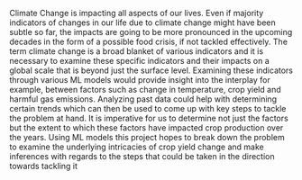 Climate Change is impacting all aspects of our lives. Even if majority indicators of changes in our life due to climate change might have been subtle so far, the impacts are going to be more pronounced in the upcoming decades in the form of a possible food crisis, if not tackled effectively. The term climate change is a broad blanket of various indicators and it is necessary to examine these specific indicators and their impacts on a global scale that is beyond just the surface level. Examining these indicators through various ML models would provide insight into the interplay for example, between factors such as change in temperature, crop yield and harmful gas emissions. Analyzing past data could help with determining certain trends which can then be used to come up with key steps to tackle the problem at hand. It is imperative for us to determine not just the factors but the extent to which these factors have impacted crop production over the years. Using ML models this project hopes to break down the problem to examine the underlying intricacies of crop yield change and make inferences with regards to the steps that could be taken in the direction towards tackling it
